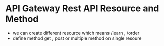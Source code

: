 # API Gateway Rest API Resource and Method 

- we can create different resource which means  /learn , /order
- define method get , post or multiple method on single resoure

